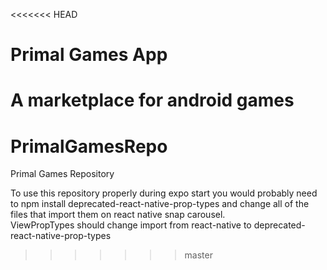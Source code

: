 <<<<<<< HEAD
# Primal Games App
A marketplace for android games
=======
# PrimalGamesRepo
Primal Games Repository

To use this repository properly during expo start you would probably need to npm install deprecated-react-native-prop-types and change all of the files that import them on react native snap carousel.  
ViewPropTypes should change import from react-native to deprecated-react-native-prop-types
>>>>>>> master
